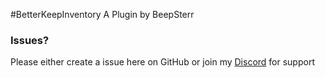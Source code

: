 #BetterKeepInventory
A Plugin by BeepSterr

### Issues?
Please either create a issue here on GitHub or join my [Discord](https://discord.gg/fFvFXPvtty) for support
